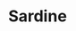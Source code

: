 ---
templateKey: blog-post
featuredpost: false
featuredimage: /assets/Sardine.png
title: Sardine
description: Fish|Pole
testfield: 262
---